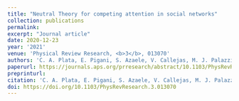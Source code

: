 ```yaml
---
title: "Neutral Theory for competing attention in social networks"
collection: publications
permalink:
excerpt: "Journal article"
date: 2020-12-23
year: '2021'
venue: 'Physical Review Research, <b>3</b>, 013070'
authors: 'C. A. Plata, E. Pigani, S. Azaele, V. Callejas, M. J. Palazzi, A. Solé-Ribalta, S. Meloni, J. Borge-Holthoefer, S. Suweis'
paperurl: https://journals.aps.org/prresearch/abstract/10.1103/PhysRevResearch.3.013070
preprinturl: 
citation: 'C. A. Plata, E. Pigani, S. Azaele, V. Callejas, M. J. Palazzi, A. Solé-Ribalta, S. Meloni, J. Borge-Holthoefer, S. Suweis (2020) Neutral Theory for competing attention in social networks. <i>Physical Review Research</i>'
doi: https://doi.org/10.1103/PhysRevResearch.3.013070
---
```

